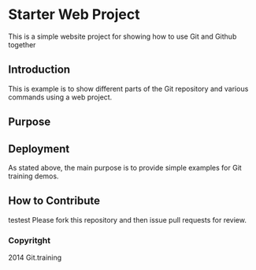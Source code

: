 # Starter Web Project

This is a simple website project for showing how to use Git and Github together

## Introduction

This is example is to show different parts of the Git repository and various commands using a web project.

## Purpose

## Deployment

As stated above, the main purpose is to provide simple examples for Git training demos.

## How to Contribute

testest
Please fork this repository and then issue pull requests for review.

### Copyritght

2014 Git.training